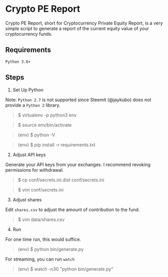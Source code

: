 # Crypto PE Report
Crypto PE Report, short for Cryptocurrency Private Equity Report, is a very simple script to generate a report of the current equity value of your cryptocurrency funds.

## Requirements
`Python 3.6+`

## Steps
1. Set Up Python

  Note: `Python 2.7` is not supported since Steemit (@jaykubo) does not provide a `Python 2` library. 

  > $ virtualenv -p python3 env

  > $ source env/bin/activate

  > (env) $ python -V

  > (env) $ pip install -r requirements.txt

2. Adjust API keys

  Generate your API keys from your exchanges. I recommend revoking permissions for withdrawal.

  > $ cp conf/secrets.ini.dist conf/secrets.ini

  > $ vim conf/secrets.ini

3. Adjust shares

  Edit `shares.csv` to adjust the amount of contribution to the fund.

  > $ vim data/shares.csv

4. Run

  For one time run, this would suffice.

  > (env) $ python bin/generate.py

  For streaming, you can run `watch`

  > (env) $ watch -n30 "python bin/generate.py"
